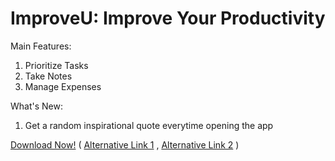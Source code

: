 # ImproveU: Improve Your Productivity
Main Features:
1. Prioritize Tasks
2. Take Notes
3. Manage Expenses

What's New:
1. Get a random inspirational quote everytime opening the app

<a href="https://apkfab.com/improveu/com.example.improveu/apk?h=adef3622dfb93266d545e97fc7f8c857b5bec4f8d45525947205a259be36427b">Download Now!</a>
( <a href="https://i.diawi.com/Fbp9Wg">Alternative Link 1</a> , <a href="https://appsenjoy.com/7WnM5">Alternative Link 2</a> )

